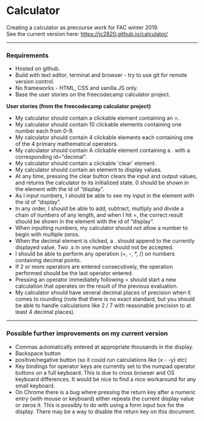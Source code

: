 # Calculator

Creating a calculator as precourse work for FAC winter 2019.  
See the current version here: https://jc2820.github.io/calculator/

---

### Requirements

* Hosted on github.
* Build with text editor, terminal and browser - try to use git for remote version control.
* No frameworks - HTML, CSS and vanilla JS only.
* Base the user stories on the freecodecamp calculator project.

**User stories (from the freecodecamp calculator project)**
* My calculator should contain a clickable element containing an =.
* My calculator should contain 10 clickable elements containing one number each from 0-9.
* My calculator should contain 4 clickable elements each containing one of the 4 primary mathematical operators.
* My calculator should contain A clickable element containing a . with a corresponding id="decimal".
* My calculator should contain a clickable 'clear' element.
* My calculator should contain an element to display values.
* At any time, pressing the clear button clears the input and output values, and returns the calculator to its initialized state. 0 should be shown in the element with the id of “display”.
* As I input numbers, I should be able to see my input in the element with the id of “display”.
* In any order, I should be able to add, subtract, multiply and divide a chain of numbers of any length, and when I hit =, the correct result should be shown in the element with the id of “display”.
* When inputting numbers, my calculator should not allow a number to begin with multiple zeros.
* When the decimal element is clicked, a . should append to the currently displayed value. Two .s in one number should not be accepted.
* I should be able to perform any operation (+, -, *, /) on numbers containing decimal points.
* If 2 or more operators are entered consecutively, the operation performed should be the last operator entered.
* Pressing an operator immediately following = should start a new calculation that operates on the result of the previous evaluation.
* My calculator should have several decimal places of precision when it comes to rounding (note that there is no exact standard, but you should be able to handle calculations like 2 / 7 with reasonable precision to at least 4 decimal places).

---

### Possible further improvements on my current version
* Commas automatically entered at appropriate thousands in the display.
* Backspace button
* positive/negative button (so it could run calculations like (x - -y) etc)
* Key bindings for operator keys are currently set to the numpad operator buttons on a full keyboard. This is due to cross browser and OS keyboard differences. It would be nice to find a nice workaround for any small keyboard.
* On Chrome there is a bug where pressing the return key after a numeric entry (with mouse or keyboard) either repeats the current display value or zeros it. This is possibly to do with using a form input box for the display. There may be a way to disable the return key on this document.
